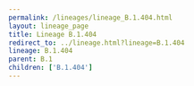 ```yaml
---
permalink: /lineages/lineage_B.1.404.html
layout: lineage_page
title: Lineage B.1.404
redirect_to: ../lineage.html?lineage=B.1.404
lineage: B.1.404
parent: B.1
children: ['B.1.404']
---
```

